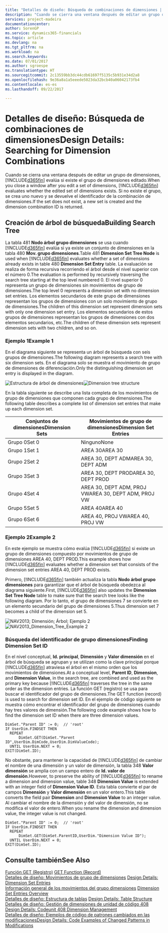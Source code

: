 ```yaml
---
title: "Detalles de diseño: Búsqueda de combinaciones de dimensiones | Documentos de Microsoft"
description: "Cuando se cierra una ventana después de editar un grupo de dimensiones, [!INCLUDE[d365fin](includes/d365fin_md.md)] evalúa si existe el grupo de dimensiones editado. Si no existe el grupo, se crea uno nuevo y se devuelve el identificador de la combinación de dimensiones."
services: project-madeira
documentationcenter: 
author: SorenGP
ms.service: dynamics365-financials
ms.topic: article
ms.devlang: na
ms.tgt_pltfrm: na
ms.workload: na
ms.search.keywords: 
ms.date: 07/01/2017
ms.author: sgroespe
ms.translationtype: HT
ms.sourcegitcommit: 2c13559bb3dc44cdb61697f5135c5b931e34d2a8
ms.openlocfilehash: 9e36a8a1a5eeede5023da32bcb40a06042173fb4
ms.contentlocale: es-es
ms.lasthandoff: 09/22/2017

---
```

# <a name="design-details-searching-for-dimension-combinations"></a><span data-ttu-id="08473-104">Detalles de diseño: Búsqueda de combinaciones de dimensiones</span><span class="sxs-lookup"><span data-stu-id="08473-104">Design Details: Searching for Dimension Combinations</span></span>
<span data-ttu-id="08473-105">Cuando se cierra una ventana después de editar un grupo de dimensiones, [!INCLUDE[d365fin](includes/d365fin_md.md)] evalúa si existe el grupo de dimensiones editado.</span><span class="sxs-lookup"><span data-stu-id="08473-105">When you close a window after you edit a set of dimensions, [!INCLUDE[d365fin](includes/d365fin_md.md)] evaluates whether the edited set of dimensions exists.</span></span> <span data-ttu-id="08473-106">Si no existe el grupo, se crea uno nuevo y se devuelve el identificador de la combinación de dimensiones.</span><span class="sxs-lookup"><span data-stu-id="08473-106">If the set does not exist, a new set is created and the dimension combination ID is returned.</span></span>  

## <a name="building-search-tree"></a><span data-ttu-id="08473-107">Creación de árbol de búsqueda</span><span class="sxs-lookup"><span data-stu-id="08473-107">Building Search Tree</span></span>  
 <span data-ttu-id="08473-108">La tabla 481 **Nodo árbol grupo dimensiones** se usa cuando [!INCLUDE[d365fin](includes/d365fin_md.md)] evalúa si ya existe un conjunto de dimensiones en la tabla 480 **Mov. grupo dimensiones**.</span><span class="sxs-lookup"><span data-stu-id="08473-108">Table 481 **Dimension Set Tree Node** is used when [!INCLUDE[d365fin](includes/d365fin_md.md)] evaluates whether a set of dimensions already exists in table 480 **Dimension Set Entry** table.</span></span> <span data-ttu-id="08473-109">La evaluación se realiza de forma recursiva recorriendo el árbol desde el nivel superior con el número 0.</span><span class="sxs-lookup"><span data-stu-id="08473-109">The evaluation is performed by recursively traversing the search tree starting at the top level numbered 0.</span></span> <span data-ttu-id="08473-110">El nivel superior 0 representa un grupo de dimensiones sin movimientos de grupo de dimensiones.</span><span class="sxs-lookup"><span data-stu-id="08473-110">The top level 0 represents a dimension set with no dimension set entries.</span></span> <span data-ttu-id="08473-111">Los elementos secundarios de este grupo de dimensiones representan los grupos de dimensiones con un solo movimiento de grupo de dimensiones.</span><span class="sxs-lookup"><span data-stu-id="08473-111">The children of this dimension set represent dimension sets with only one dimension set entry.</span></span> <span data-ttu-id="08473-112">Los elementos secundarios de estos grupos de dimensiones representan los grupos de dimensiones con dos elementos secundarios, etc.</span><span class="sxs-lookup"><span data-stu-id="08473-112">The children of these dimension sets represent dimension sets with two children, and so on.</span></span>  

### <a name="example-1"></a><span data-ttu-id="08473-113">Ejemplo 1</span><span class="sxs-lookup"><span data-stu-id="08473-113">Example 1</span></span>  
 <span data-ttu-id="08473-114">En el diagrama siguiente se representa un árbol de búsqueda con seis grupos de dimensiones.</span><span class="sxs-lookup"><span data-stu-id="08473-114">The following diagram represents a search tree with six dimension sets.</span></span> <span data-ttu-id="08473-115">En el diagrama solo se muestra el movimiento de grupo de dimensiones de diferenciación.</span><span class="sxs-lookup"><span data-stu-id="08473-115">Only the distinguishing dimension set entry is displayed in the diagram.</span></span>  

 <span data-ttu-id="08473-116">![Estructura de árbol de dimensiones](media/nav2013_dimension_tree.png "NAV2013_Dimension_Tree")</span><span class="sxs-lookup"><span data-stu-id="08473-116">![Dimension tree structure](media/nav2013_dimension_tree.png "NAV2013_Dimension_Tree")</span></span>  

 <span data-ttu-id="08473-117">En la tabla siguiente se describe una lista completa de los movimientos de grupo de dimensiones que componen cada grupo de dimensiones.</span><span class="sxs-lookup"><span data-stu-id="08473-117">The following table describes a complete list of dimension set entries that make up each dimension set.</span></span>  

|<span data-ttu-id="08473-118">Conjuntos de dimensiones</span><span class="sxs-lookup"><span data-stu-id="08473-118">Dimension Sets</span></span>|<span data-ttu-id="08473-119">Movimientos de grupo de dimensiones</span><span class="sxs-lookup"><span data-stu-id="08473-119">Dimension Set Entries</span></span>|  
|--------------------|---------------------------|  
|<span data-ttu-id="08473-120">Grupo 0</span><span class="sxs-lookup"><span data-stu-id="08473-120">Set 0</span></span>|<span data-ttu-id="08473-121">Ninguno</span><span class="sxs-lookup"><span data-stu-id="08473-121">None</span></span>|  
|<span data-ttu-id="08473-122">Grupo 1</span><span class="sxs-lookup"><span data-stu-id="08473-122">Set 1</span></span>|<span data-ttu-id="08473-123">AREA 30</span><span class="sxs-lookup"><span data-stu-id="08473-123">AREA 30</span></span>|  
|<span data-ttu-id="08473-124">Grupo 2</span><span class="sxs-lookup"><span data-stu-id="08473-124">Set 2</span></span>|<span data-ttu-id="08473-125">AREA 30, DEPT ADM</span><span class="sxs-lookup"><span data-stu-id="08473-125">AREA 30, DEPT ADM</span></span>|  
|<span data-ttu-id="08473-126">Grupo 3</span><span class="sxs-lookup"><span data-stu-id="08473-126">Set 3</span></span>|<span data-ttu-id="08473-127">AREA 30, DEPT PROD</span><span class="sxs-lookup"><span data-stu-id="08473-127">AREA 30, DEPT PROD</span></span>|  
|<span data-ttu-id="08473-128">Grupo 4</span><span class="sxs-lookup"><span data-stu-id="08473-128">Set 4</span></span>|<span data-ttu-id="08473-129">AREA 30, DEPT ADM, PROJ VW</span><span class="sxs-lookup"><span data-stu-id="08473-129">AREA 30, DEPT ADM, PROJ VW</span></span>|  
|<span data-ttu-id="08473-130">Grupo 5</span><span class="sxs-lookup"><span data-stu-id="08473-130">Set 5</span></span>|<span data-ttu-id="08473-131">AREA 40</span><span class="sxs-lookup"><span data-stu-id="08473-131">AREA 40</span></span>|  
|<span data-ttu-id="08473-132">Grupo 6</span><span class="sxs-lookup"><span data-stu-id="08473-132">Set 6</span></span>|<span data-ttu-id="08473-133">AREA 40, PROJ VW</span><span class="sxs-lookup"><span data-stu-id="08473-133">AREA 40, PROJ VW</span></span>|  

### <a name="example-2"></a><span data-ttu-id="08473-134">Ejemplo 2</span><span class="sxs-lookup"><span data-stu-id="08473-134">Example 2</span></span>  
 <span data-ttu-id="08473-135">En este ejemplo se muestra cómo evalúa [!INCLUDE[d365fin](includes/d365fin_md.md)] si existe un grupo de dimensiones compuesto por movimientos de grupo de dimensiones AREA 40, DEPT PROD.</span><span class="sxs-lookup"><span data-stu-id="08473-135">This example shows how [!INCLUDE[d365fin](includes/d365fin_md.md)] evaluates whether a dimension set that consists of the dimension set entries AREA 40, DEPT PROD exists.</span></span>  

 <span data-ttu-id="08473-136">Primero, [!INCLUDE[d365fin](includes/d365fin_md.md)] también actualiza la tabla **Nodo árbol grupo dimensiones** para garantizar que el árbol de búsqueda obedezca al diagrama siguiente.</span><span class="sxs-lookup"><span data-stu-id="08473-136">First, [!INCLUDE[d365fin](includes/d365fin_md.md)] also updates the **Dimension Set Tree Node** table to make sure that the search tree looks like the following diagram.</span></span> <span data-ttu-id="08473-137">Por lo tanto, el grupo de dimensiones 7 se convierte en un elemento secundario del grupo de dimensiones 5.</span><span class="sxs-lookup"><span data-stu-id="08473-137">Thus dimension set 7 becomes a child of the dimension set 5.</span></span>  

 <span data-ttu-id="08473-138">![NAV2013; Dimensión; Árbol; Ejemplo 2](media/nav2013_dimension_tree_example2.png "NAV2013_Dimension_Tree_Example2")</span><span class="sxs-lookup"><span data-stu-id="08473-138">![NAV2013&#95;Dimension&#95;Tree&#95;Example 2](media/nav2013_dimension_tree_example2.png "NAV2013_Dimension_Tree_Example2")</span></span>  

### <a name="finding-dimension-set-id"></a><span data-ttu-id="08473-139">Búsqueda del identificador de grupo dimensiones</span><span class="sxs-lookup"><span data-stu-id="08473-139">Finding Dimension Set ID</span></span>  
 <span data-ttu-id="08473-140">En el nivel conceptual, **Id. principal**, **Dimensión** y **Valor dimensión** en el árbol de búsqueda se agrupan y se utilizan como la clave principal porque [!INCLUDE[d365fin](includes/d365fin_md.md)] atraviesa el árbol en el mismo orden que los movimientos de dimensiones.</span><span class="sxs-lookup"><span data-stu-id="08473-140">At a conceptual level, **Parent ID**, **Dimension**, and **Dimension Value**, in the search tree, are combined and used as the primary key because [!INCLUDE[d365fin](includes/d365fin_md.md)] traverses the tree in the same order as the dimension entries.</span></span> <span data-ttu-id="08473-141">La función GET (registro) se usa para buscar el identificador del grupo de dimensiones.</span><span class="sxs-lookup"><span data-stu-id="08473-141">The GET function (record) is used to search for dimension set ID.</span></span> <span data-ttu-id="08473-142">En el ejemplo de código siguiente se muestra cómo encontrar el identificador del grupo de dimensiones cuando hay tres valores de dimensión.</span><span class="sxs-lookup"><span data-stu-id="08473-142">The following code example shows how to find the dimension set ID when there are three dimension values.</span></span>  

```  
DimSet."Parent ID" := 0;  // 'root'  
IF UserDim.FINDSET THEN  
  REPEAT  
      DimSet.GET(DimSet."Parent ID",UserDim.DimCode,UserDim.DimValueCode);  
  UNTIL UserDim.NEXT = 0;  
EXIT(DimSet.ID);  

```  

 <span data-ttu-id="08473-143">No obstante, para mantener la capacidad de [!INCLUDE[d365fin](includes/d365fin_md.md)] de cambiar el nombre de una dimensión y un valor de dimensión, la tabla 348 **Valor dimensión** se amplía con un campo entero de **Id. valor de dimensión**.</span><span class="sxs-lookup"><span data-stu-id="08473-143">However, to preserve the ability of [!INCLUDE[d365fin](includes/d365fin_md.md)] to rename a dimension and dimension value, table 348 **Dimension Value** is extended with an integer field of **Dimension Value ID**.</span></span> <span data-ttu-id="08473-144">Esta tabla convierte el par de campos **Dimensión** y **Valor dimensión** en un valor entero.</span><span class="sxs-lookup"><span data-stu-id="08473-144">This table converts the field pair **Dimension** and **Dimension Value** to an integer value.</span></span> <span data-ttu-id="08473-145">Al cambiar el nombre de la dimensión y del valor de dimensión, no se modifica el valor de entero.</span><span class="sxs-lookup"><span data-stu-id="08473-145">When you rename the dimension and dimension value, the integer value is not changed.</span></span>  

```  
DimSet."Parent ID" := 0;  // 'root'  
IF UserDim.FINDSET THEN  
  REPEAT  
      DimSet.GET(DimSet.ParentID,UserDim."Dimension Value ID");  
  UNTIL UserDim.NEXT = 0;  
EXIT(DimSet.ID);  

```  

## <a name="see-also"></a><span data-ttu-id="08473-146">Consulte también</span><span class="sxs-lookup"><span data-stu-id="08473-146">See Also</span></span>  
 <span data-ttu-id="08473-147">[Función GET (Registro)](https://msdn.microsoft.com/en-us/library/dd301056.aspx)  </span><span class="sxs-lookup"><span data-stu-id="08473-147">[GET Function (Record)](https://msdn.microsoft.com/en-us/library/dd301056.aspx)  </span></span>  
 <span data-ttu-id="08473-148">[Detalles de diseño: Movimientos de grupo de dimensiones](design-details-dimension-set-entries.md) </span><span class="sxs-lookup"><span data-stu-id="08473-148">[Design Details: Dimension Set Entries](design-details-dimension-set-entries.md) </span></span>  
 <span data-ttu-id="08473-149">[Información general de los movimientos del grupo dimensiones](design-details-dimension-set-entries-overview.md) </span><span class="sxs-lookup"><span data-stu-id="08473-149">[Dimension Set Entries Overview](design-details-dimension-set-entries-overview.md) </span></span>  
 <span data-ttu-id="08473-150">[Detalles de diseño: Estructura de tablas](design-details-table-structure.md) </span><span class="sxs-lookup"><span data-stu-id="08473-150">[Design Details: Table Structure](design-details-table-structure.md) </span></span>  
 <span data-ttu-id="08473-151">[Detalles de diseño: Gestión de dimensiones de unidad de código 408](design-details-codeunit-408-dimension-management.md) </span><span class="sxs-lookup"><span data-stu-id="08473-151">[Design Details: Codeunit 408 Dimension Management](design-details-codeunit-408-dimension-management.md) </span></span>  
 [<span data-ttu-id="08473-152">Detalles de diseño: Ejemplos de código de patrones cambiados en las modificaciones</span><span class="sxs-lookup"><span data-stu-id="08473-152">Design Details: Code Examples of Changed Patterns in Modifications</span></span>](design-details-code-examples-of-changed-patterns-in-modifications.md)

